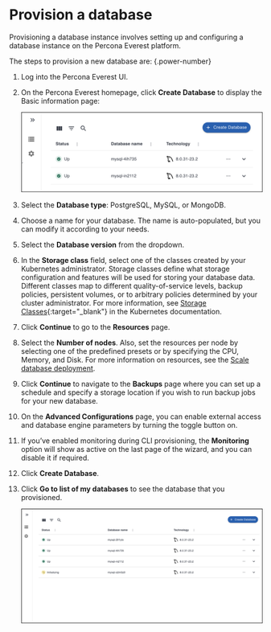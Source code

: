 # Provision a database

Provisioning a database instance involves setting up and configuring a database instance on the Percona Everest platform. 

The steps to provision a new database are:
{.power-number}

1. Log into the Percona Everest UI.

2. On the Percona Everest homepage, click **Create Database** to display the Basic information page:

    ![!image](../images/everest_db_provision.png)

3. Select the **Database type**: PostgreSQL, MySQL, or MongoDB.

4. Choose a name for your database. The name is auto-populated, but you can modify it according to your needs.

5. Select the **Database version** from the dropdown.

6. In the **Storage class** field, select one of the classes created by your Kubernetes administrator. Storage classes define what storage configuration and features will be used for storing your database data. Different classes map to different quality-of-service levels, backup policies, persistent volumes, or to arbitrary policies determined by your cluster administrator. For more information, see [Storage Classes](https://kubernetes.io/docs/concepts/storage/storage-classes/){:target="_blank"} in the Kubernetes documentation. 

7. Click **Continue** to go to the **Resources** page.

8. Select the **Number of nodes**. Also, set the resources per node by selecting one of the predefined presets or by specifying the CPU, Memory, and Disk. For more information on resources, see the [Scale database deployment](../use/scaling.md).

9. Click **Continue** to navigate to the **Backups** page where you can set up a schedule and specify a storage location if you wish to run backup jobs for your new database.

10. On the **Advanced Configurations** page, you can enable external access and database engine parameters by turning the toggle button on.

11. If you’ve enabled monitoring during CLI provisioning, the **Monitoring** option will show as active on the last page of the wizard, and you can disable it if required.

12. Click **Create Database**.

13. Click **Go to list of my databases** to see the database that you provisioned.

    ![!image](../images/everest_provisioned_db.png)